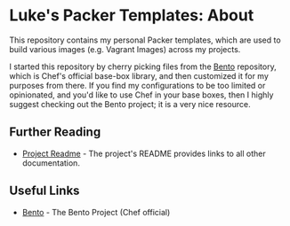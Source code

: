 Luke's Packer Templates: About
==============================

This repository contains my personal Packer templates, which are used
to build various images (e.g. Vagrant Images) across my projects.

I started this repository by cherry picking files from the [Bento](https://github.com/chef/bento)
repository, which is Chef's official base-box library, and then customized
it for my purposes from there.  If you find my configurations to be
too limited or opinionated, and you'd like to use Chef in your base
boxes, then I highly suggest checking out the Bento project; it is a
very nice resource.

## Further Reading

* [Project Readme](../README.md) - The project's README provides links to all other documentation.

## Useful Links

* [Bento](https://github.com/chef/bento) - The Bento Project (Chef official)
